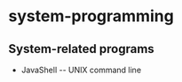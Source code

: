 system-programming
==================

## System-related programs

* JavaShell -- UNIX command line
